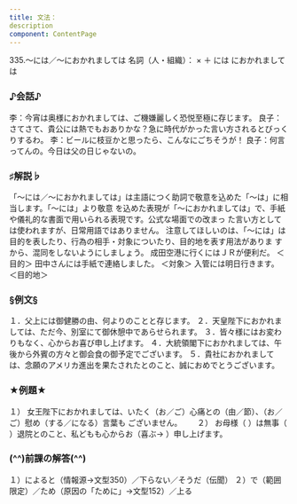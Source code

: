 ```yaml
---
title: 文法：
description
component: ContentPage
---
```



335.～には／～におかれましては
名詞（人・組織）： × ＋ には
におかれましては
### ♪会話♪
李：今宵は奥様におかれましては、ご機嫌麗しく恐悦至極に存じます。
良子：さてさて、貴公には熱でもおありかな？急に時代がかった言い方されるとびっくりするわ。
李：ビールに枝豆かと思ったら、こんなにごちそうが！
良子：何言ってんの。今日は父の日じゃないの。
### ♯解説♭
「～には／～におかれましては」は主語につく助詞で敬意を込めた「～は」に相当します。「～には」より敬意 を込めた表現が「～におかれましては」で、手紙や儀礼的な書面で用いられる表現です。公式な場面での改まっ た言い方としては使われますが、日常用語ではありません。
注意してほしいのは、「～には」は目的を表したり、行為の相手・対象についたり、目的地を表す用法がありま すから、混同をしないようにしましょう。
成田空港に行くにはＪＲが便利だ。 ＜目的＞ 田中さんには手紙で連絡しました。 ＜対象＞ 入管には明日行きます。 ＜目的地＞
### §例文§
１．父上には御健勝の由、何よりのことと存じます。
２．天皇陛下におかれましては、ただ今、別室にて御休憩中であらせられます。
３．皆々様にはお変わりもなく、心からお喜び申し上げます。
４．大統領閣下におかれましては、午後から外賓の方々と御会食の御予定でございます。
５．貴社におかれましては、念願のアメリカ進出を果たされたとのこと、誠におめでとうございます。
### ★例題★
１） 女王陛下におかれましては、いたく（お／ご）心痛との（由／節）、（お／ご）慰め（する／になる）言葉も
ございません。      
２） お母様（ ）は無事（ ）退院とのこと、私どもも心からお（喜ぶ→ ）申し上げます。
### (^^)前課の解答(^^)
１）によると（情報源→文型350）／下らない／そうだ（伝聞）
２）で（範囲限定）／ため（原因の「ために」→文型152）／上る
